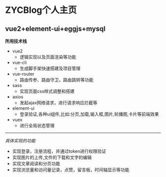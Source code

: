 # ZYCBlog个人主页
## vue2+element-ui+eggjs+mysql

**所用技术栈**

- vue2
  -  逻辑实现以及页面渲染等功能
- vue-cli 
  -  生成脚手架快速搭建及项目管理 
- vue-router  
  - 路由传参、路由守卫，路由跳转等功能
- sass
  -  实现页面css样式调整和搭建
- axios  
  -  发起ajax网络请求，进行请求响应拦截等 
- element-ui 
  - 登录验证,各种ui组件,比如:分页,加载,输入框,图片,轮播图,卡片等前端效果
- vuex
  - 进行全局状态管理
---

_具体实现的功能_  
+ 实现登录，注册流程，并通过token进行权限验证  
+ 实现图片的上传,文件的下载和文字的编辑
+ 实现文章阅读和分页功能  
+ 实现浏览量和访问量记录，点赞，留言板，时间轴显示等功能

